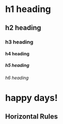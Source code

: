 # h1 heading
## h2 heading
### h3 heading
#### h4 heading
##### h5 heading
###### h6 heading
# happy days!

## Horizontal Rules
